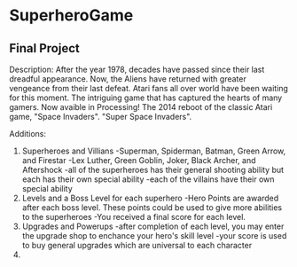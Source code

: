 SuperheroGame
=============

Final Project
-------------
Description: 
After the year 1978, decades have passed since their last dreadful appearance.
Now, the Aliens have returned with greater vengeance from their last defeat.
Atari fans all over world have been waiting for this moment. 
The intriguing game that has captured the hearts of many gamers.
Now avaible in Processing! 
The 2014 reboot of the classic Atari game, "Space Invaders".
"Super Space Invaders".

Additions:
1. Superheroes and Villians
  -Superman, Spiderman, Batman, Green Arrow, and Firestar
  -Lex Luther, Green Goblin, Joker, Black Archer, and Aftershock
  -all of the superheroes has their general shooting ability but each has their own special ability
  -each of the villains have their own special ability
2. Levels and a Boss Level for each superhero
  -Hero Points are awarded after each boss level. These points could be used to give more abilities to the superheroes
  -You received a final score for each level. 
3. Upgrades and Powerups
  -after completion of each level, you may enter the upgrade shop to enchance your hero's skill level
  -your score is used to buy general upgrades which are universal to each character
4. 
